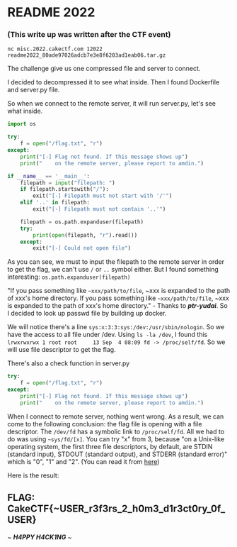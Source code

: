 # **README 2022**

### (This write up was written after the CTF event)

```
nc misc.2022.cakectf.com 12022
readme2022_80ade97026adcb7e3e8f6203ad1eab06.tar.gz
```

The challenge give us one compressed file and server to connect.

I decided to decompressed it to see what inside. Then I found Dockerfile and server.py file.



So when we connect to the remote server, it will run server.py, let's see what inside.

```python
import os

try:
    f = open("/flag.txt", "r")
except:
    print("[-] Flag not found. If this message shows up")
    print("    on the remote server, please report to amdin.")

if __name__ == '__main__':
    filepath = input("filepath: ")
    if filepath.startswith("/"):
        exit("[-] Filepath must not start with '/'")
    elif '..' in filepath:
        exit("[-] Filepath must not contain '..'")

    filepath = os.path.expanduser(filepath)
    try:
        print(open(filepath, "r").read())
    except:
        exit("[-] Could not open file")
```

As you can see, we must to input the filepath to the remote server in order to get the flag, we can't use `/` or `..` symbol either. But I found something interesting: `os.path.expanduser(filepath)` 

"If you pass something like `~xxx/path/to/file`, ~xxx is expanded to the path of xxx's home directory. If you pass something like `~xxx/path/to/file`, ~xxx is expanded to the path of xxx's home directory." - Thanks to **_ptr-yudai_**. So I decided to look up passwd file by building up docker.



We will notice there's a line `sys:x:3:3:sys:/dev:/usr/sbin/nologin`. So we have the access to all file under /dev. Using `ls -la /dev`, I found this `lrwxrwxrwx 1 root root     13 Sep  4 08:09 fd -> /proc/self/fd`. So we will use file descriptor to get the flag.

There's also a check function in server.py 

```python
try:
    f = open("/flag.txt", "r")
except:
    print("[-] Flag not found. If this message shows up")
    print("    on the remote server, please report to amdin.")
```

When I connect to remote server, nothing went wrong. As a result, we can come to the following conclusion: the flag file is opening with a file descriptor. The `/dev/fd` has a symbolic link to `/proc/self/fd`. All we had to do was using `~sys/fd/[x]`. You can try "x" from 3, because "on a Unix-like operating system, the first three file descriptors, by default, are STDIN (standard input), STDOUT (standard output), and STDERR (standard error)" which is "0", "1" and "2". (You can read it from [here](https://www.computerhope.com/jargon/f/file-descriptor.htm))

Here is the result:



## FLAG: CakeCTF{~USER_r3f3rs_2_h0m3_d1r3ct0ry_0f_USER}

~ **_H4PPY H4CK1NG_** ~








